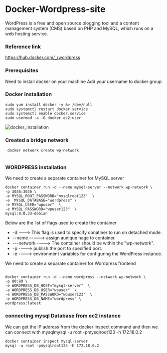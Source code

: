 # Docker-Wordpress-site
WordPress is a free and open source blogging tool and a content management system (CMS) based on PHP and MySQL, which runs on a web hosting service.

### Reference link
https://hub.docker.com/_/wordpress

### Prerequisites
Need to install docker on your machine
Add your username to docker group

### Docker Installation

```
sudo yum install docker -y &> /dev/null
sudo systemctl restart docker.service
sudo systemctl enable docker.service
sudo usermod -a -G docker ec2-user
```
![docker_installation](https://github.com/Nisha-Sugathan/Docker-Bind_mounting/assets/134600837/ba7797c4-9a73-4ce6-b593-2befa5850e0d)


### Created a bridge network
```
 docker network create wp-network
 
```
### WORDPRESS installation 
We need to create a separate container for MySQL server

```
docker container run -d --name mysql-server --network wp-network \
-p 3036:3036 \
-e MYSQL_ROOT_PASSWORD="mysqlroot123"  \
-e  MYSQL_DATABASE="wordpress" \
-e MYSQL_USER="wpuser"  \
-e MYSQL_PASSWORD="wpuser123"  \
mysql:8.0.33-debian

```

Below are the list of flags used to create the container
* -d          ---> This flag is used to specify conatiner to run on detached mode.
* --name      -----> assign aunique nage to container.
* ---network  ----> The container should be within the "wp-network".
* -p          ----> publish the port to specified port.
* -e          ----> environment variables for configuring the WordPress instance.

We need to create a separate container for Wordpress frontend
```

docker container run -d --name wordpress --network wp-network \
-p 80:80 \
-e WORDPRESS_DB_HOST="mysql-server"  \
-e WORDPRESS_DB_USER="wpuser"  \
-e WORDPRESS_DB_PASSWORD="wpuser123"  \
-e WORDPRESS_DB_NAME="wordpress" \
wordpress:latest

```


### connecting mysql Database from ec2 instance

We can get the IP address from the docker inspect command and then we can connect with mysqlmysql -u root -pmysqlroot123 -h 172.18.0.2

```
docker container inspect mysql-server
mysql -u root -pmysqlroot123 -h 172.18.0.2

```

